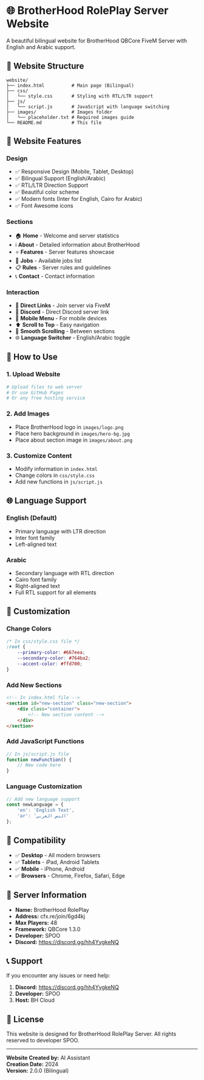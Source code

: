 # 🌐 BrotherHood RolePlay Server Website

A beautiful bilingual website for BrotherHood QBCore FiveM Server with English and Arabic support.

## 📁 Website Structure

```
website/
├── index.html          # Main page (Bilingual)
├── css/
│   └── style.css       # Styling with RTL/LTR support
├── js/
│   └── script.js       # JavaScript with language switching
├── images/             # Images folder
│   └── placeholder.txt # Required images guide
└── README.md           # This file
```

## 🎨 Website Features

### Design
- ✅ Responsive Design (Mobile, Tablet, Desktop)
- ✅ Bilingual Support (English/Arabic)
- ✅ RTL/LTR Direction Support
- ✅ Beautiful color scheme
- ✅ Modern fonts (Inter for English, Cairo for Arabic)
- ✅ Font Awesome icons

### Sections
- 🏠 **Home** - Welcome and server statistics
- ℹ️ **About** - Detailed information about BrotherHood
- ⭐ **Features** - Server features showcase
- 💼 **Jobs** - Available jobs list
- 📋 **Rules** - Server rules and guidelines
- 📞 **Contact** - Contact information

### Interaction
- 🔗 **Direct Links** - Join server via FiveM
- 💬 **Discord** - Direct Discord server link
- 📱 **Mobile Menu** - For mobile devices
- ⬆️ **Scroll to Top** - Easy navigation
- 🎯 **Smooth Scrolling** - Between sections
- 🌐 **Language Switcher** - English/Arabic toggle

## 🚀 How to Use

### 1. Upload Website
```bash
# Upload files to web server
# Or use GitHub Pages
# Or any free hosting service
```

### 2. Add Images
- Place BrotherHood logo in `images/logo.png`
- Place hero background in `images/hero-bg.jpg`
- Place about section image in `images/about.png`

### 3. Customize Content
- Modify information in `index.html`
- Change colors in `css/style.css`
- Add new functions in `js/script.js`

## 🌐 Language Support

### English (Default)
- Primary language with LTR direction
- Inter font family
- Left-aligned text

### Arabic
- Secondary language with RTL direction
- Cairo font family
- Right-aligned text
- Full RTL support for all elements

## 🔧 Customization

### Change Colors
```css
/* In css/style.css file */
:root {
    --primary-color: #667eea;
    --secondary-color: #764ba2;
    --accent-color: #ffd700;
}
```

### Add New Sections
```html
<!-- In index.html file -->
<section id="new-section" class="new-section">
    <div class="container">
        <!-- New section content -->
    </div>
</section>
```

### Add JavaScript Functions
```javascript
// In js/script.js file
function newFunction() {
    // New code here
}
```

### Language Customization
```javascript
// Add new language support
const newLanguage = {
    'en': 'English Text',
    'ar': 'النص العربي'
};
```

## 📱 Compatibility

- ✅ **Desktop** - All modern browsers
- ✅ **Tablets** - iPad, Android Tablets
- ✅ **Mobile** - iPhone, Android
- ✅ **Browsers** - Chrome, Firefox, Safari, Edge

## 🎯 Server Information

- **Name:** BrotherHood RolePlay
- **Address:** cfx.re/join/6gd4kj
- **Max Players:** 48
- **Framework:** QBCore 1.3.0
- **Developer:** SPOO
- **Discord:** https://discord.gg/hh4YygkeNQ

## 📞 Support

If you encounter any issues or need help:

1. **Discord:** https://discord.gg/hh4YygkeNQ
2. **Developer:** SPOO
3. **Host:** BH Cloud

## 📄 License

This website is designed for BrotherHood RolePlay Server.
All rights reserved to developer SPOO.

---

**Website Created by:** AI Assistant  
**Creation Date:** 2024  
**Version:** 2.0.0 (Bilingual)
